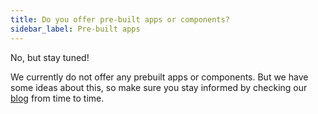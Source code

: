 ```yaml
---
title: Do you offer pre-built apps or components?
sidebar_label: Pre-built apps
---
```


No, but stay tuned!

We currently do not offer any prebuilt apps or components. But we have some ideas about this, so make sure you stay informed by checking our [blog](https://www.actyx.com/news) from time to time.
